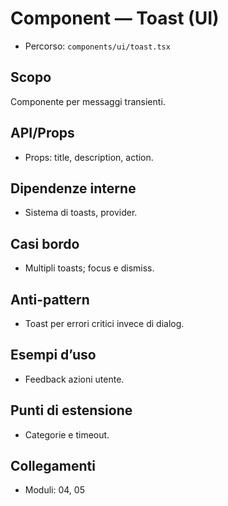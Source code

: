 # Component — Toast (UI)

- Percorso: `components/ui/toast.tsx`

## Scopo
Componente per messaggi transienti.

## API/Props
- Props: title, description, action.

## Dipendenze interne
- Sistema di toasts, provider.

## Casi bordo
- Multipli toasts; focus e dismiss.

## Anti-pattern
- Toast per errori critici invece di dialog.

## Esempi d’uso
- Feedback azioni utente.

## Punti di estensione
- Categorie e timeout.

## Collegamenti
- Moduli: 04, 05